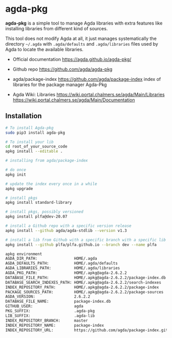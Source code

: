 # agda-pkg

**agda-pkg** is a simple tool to manage Agda libraries with extra features like installing libraries from different kind of sources.

This tool does not modify Agda at all, it just manages systematically the directory `~/.agda` with `.agda/defaults` and `.agda/libraries` files used by Agda to locate the available libraries.

* Official documentation
https://agda.github.io/agda-pkg/

* Github repo
https://github.com/agda/agda-pkg

* agda/package-index
https://github.com/agda/package-index
index of libraries for the package manager Agda-Pkg

* Agda Wiki: Libraries
https://wiki.portal.chalmers.se/agda/Main/Libraries
https://wiki.portal.chalmers.se/agda/Main/Documentation


## Installation

```bash
# To install Agda-pkg
sudo pip3 install agda-pkg

# To install your lib
cd root_of_your_source_code
apkg install --editable .

# installing from agda/package-index

# do once
apkg init

# update the index every once in a while
apkg upgrade

# install pkgs
apkg install standard-library

# install pkgs, possibly versioned
apkg install plfa@dev-20.07

# install a Github repo with a specific version release
apkg install --github agda/agda-stdlib --version v1.3

# install a lib from Github with a specific branch with a specific lib name
apkg install --github plfa/plfa.github.io --branch dev --name plfa
```




```bash
apkg environment
AGDA_DIR_PATH:                HOME/.agda
AGDA_DEFAULTS_PATH:           HOME/.agda/defaults
AGDA_LIBRARIES_PATH:          HOME/.agda/libraries
AGDA_PKG_PATH:                HOME/.apkg@agda-2.6.2.2
DATABASE_FILE_PATH:           HOME/.apkg@agda-2.6.2.2/package-index.db
DATABASE_SEARCH_INDEXES_PATH: HOME/.apkg@agda-2.6.2.2/search-indexes
INDEX_REPOSITORY_PATH:        HOME/.apkg@agda-2.6.2.2/package-index
PACKAGE_SOURCES_PATH:         HOME/.apkg@agda-2.6.2.2/package-sources
AGDA_VERSION:                 2.6.2.2
DATABASE_FILE_NAME:           package-index.db
GITHUB_USER:                  agda
PKG_SUFFIX:                   .agda-pkg
LIB_SUFFIX:                   .agda-lib
INDEX_REPOSITORY_BRANCH:      master
INDEX_REPOSITORY_NAME:        package-index
INDEX_REPOSITORY_URL:         https://github.com/agda/package-index.git
```
